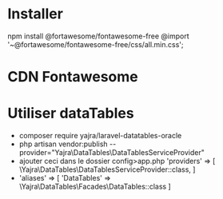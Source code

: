 # Installer 
  npm install @fortawesome/fontawesome-free
  @import '~@fortawesome/fontawesome-free/css/all.min.css';

# CDN Fontawesome
   <link href="https://cdnjs.cloudflare.com/ajax/libs/font-awesome/5.15.4/css/all.min.css" rel="stylesheet">

# Utiliser dataTables
  * composer require yajra/laravel-datatables-oracle
  * php artisan vendor:publish --provider="Yajra\DataTables\DataTablesServiceProvider"
  * ajouter ceci dans le dossier config>app.php
     'providers' => [
        \Yajra\DataTables\DataTablesServiceProvider::class,
     ]
  *   'aliases' => [
         'DataTables' => \Yajra\DataTables\Facades\DataTables::class
    ]